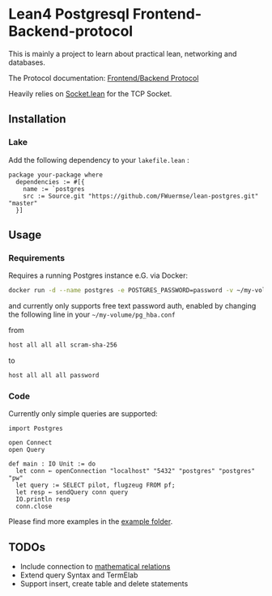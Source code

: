 # Lean4 Postgresql Frontend-Backend-protocol

This is mainly a project to learn about practical lean, networking and databases.

The Protocol documentation: [Frontend/Backend Protocol](https://www.postgresql.org/docs/9.3/protocol.html)

Heavily relies on [Socket.lean](https://github.com/xubaiw/Socket.lean) for the TCP Socket.

## Installation

### Lake

Add the following dependency to your `lakefile.lean` :

```lean
package your-package where
  dependencies := #[{
    name := `postgres
    src := Source.git "https://github.com/FWuermse/lean-postgres.git" "master"
  }]
```

## Usage

### Requirements

Requires a running Postgres instance e.G. via Docker:

```sh
docker run -d --name postgres -e POSTGRES_PASSWORD=password -v ~/my-volume:/var/lib/postgresql/data -p 5432:5432 postgres
```

and currently only supports free text password auth, enabled by changing the following line in your `~/my-volume/pg_hba.conf`

from

```sh
host all all all scram-sha-256
```

to

```sh
host all all all password
```

### Code

Currently only simple queries are supported:

```lean
import Postgres

open Connect
open Query

def main : IO Unit := do
  let conn ← openConnection "localhost" "5432" "postgres" "postgres" "pw"
  let query := SELECT pilot, flugzeug FROM pf;
  let resp ← sendQuery conn query
  IO.println resp
  conn.close
```

Please find more examples in the [example folder](https://github.com/FWuermse/lean-postgres/tree/master/examples/open-connection).

## TODOs

- Include connection to [mathematical relations](https://github.com/hargoniX/lean-hm/blob/master/Hm/Relation.lean)
- Extend query Syntax and TermElab
- Support insert, create table and delete statements
